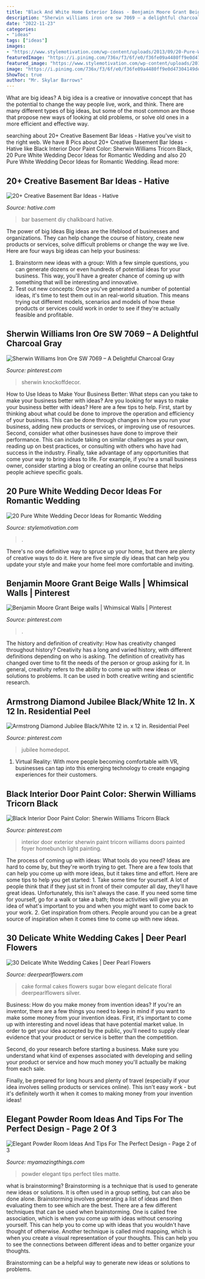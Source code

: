 ```yaml
---
title: "Black And White Home Exterior Ideas - Benjamin Moore Grant Beige Walls"
description: "Sherwin williams iron ore sw 7069 – a delightful charcoal gray"
date: "2022-11-23"
categories:
- "ideas"
tags: ["ideas"]
images:
- "https://www.stylemotivation.com/wp-content/uploads/2013/09/20-Pure-White-Wedding-Décor-Ideas-for-Romantic-Wedding-7.jpg"
featuredImage: "https://i.pinimg.com/736x/f3/6f/e0/f36fe09a4480ff9e0d47304149de98df.jpg"
featured_image: "https://www.stylemotivation.com/wp-content/uploads/2013/09/20-Pure-White-Wedding-Décor-Ideas-for-Romantic-Wedding-7.jpg"
image: "https://i.pinimg.com/736x/f3/6f/e0/f36fe09a4480ff9e0d47304149de98df.jpg"
ShowToc: true
author: "Mr. Skylar Barrows"
---
```



What are big ideas?
A big idea is a creative or innovative concept that has the potential to change the way people live, work, and think. There are many different types of big ideas, but some of the most common are those that propose new ways of looking at old problems, or solve old ones in a more efficient and effective way.

	

		
searching about 20+ Creative Basement Bar Ideas - Hative you've visit to the right web. We have 8 Pics about 20+ Creative Basement Bar Ideas - Hative like Black Interior Door Paint Color: Sherwin Williams Tricorn Black, 20 Pure White Wedding Decor Ideas for Romantic Wedding and also 20 Pure White Wedding Decor Ideas for Romantic Wedding. Read more:
		
    
## 20+ Creative Basement Bar Ideas - Hative

<img loading=lazy src="https://hative.com/wp-content/uploads/2014/05/basement-bar-ideas/5-diy-chalkboard-wal.jpg" onerror="this.onerror=null;this.src='https://tse4.mm.bing.net/th?id=OIP.8kLX5nqRVEjPn8PVthRJZQHaLL&amp;pid=15.1';" alt="20+ Creative Basement Bar Ideas - Hative">

_Source: hative.com_

>bar basement diy chalkboard hative. 

	

The power of big Ideas
Big ideas are the lifeblood of businesses and organizations. They can help change the course of history, create new products or services, solve difficult problems or change the way we live.
Here are four ways big ideas can help your business: 
1. Brainstorm new ideas with a group: With a few simple questions, you can generate dozens or even hundreds of potential ideas for your business. This way, you'll have a greater chance of coming up with something that will be interesting and innovative.
2. Test out new concepts: Once you've generated a number of potential ideas, it's time to test them out in an real-world situation. This means trying out different models, scenarios and models of how these products or services could work in order to see if they're actually feasible and profitable. 

    
## Sherwin Williams Iron Ore SW 7069 – A Delightful Charcoal Gray

<img loading=lazy src="https://i.pinimg.com/736x/5c/b3/71/5cb371b284b2f21716092c24aec9abb0.jpg" onerror="this.onerror=null;this.src='https://tse1.mm.bing.net/th?id=OIP._kPc4HqjmfZaU9443KTlTQHaLH&amp;pid=15.1';" alt="Sherwin Williams Iron Ore SW 7069 – A Delightful Charcoal Gray">

_Source: pinterest.com_

>sherwin knockoffdecor. 

	

How to Use Ideas to Make Your Business Better: What steps can you take to make your business better with ideas?
Are you looking for ways to make your business better with ideas? Here are a few tips to help. First, start by thinking about what could be done to improve the operation and efficiency of your business. This can be done through changes in how you run your business, adding new products or services, or improving use of resources. Second, consider what other businesses have done to improve their performance. This can include taking on similar challenges as your own, reading up on best practices, or consulting with others who have had success in the industry. Finally, take advantage of any opportunities that come your way to bring ideas to life. For example, if you’re a small business owner, consider starting a blog or creating an online course that helps people achieve specific goals.

    
## 20 Pure White Wedding Decor Ideas For Romantic Wedding

<img loading=lazy src="https://www.stylemotivation.com/wp-content/uploads/2013/09/20-Pure-White-Wedding-Décor-Ideas-for-Romantic-Wedding-7.jpg" onerror="this.onerror=null;this.src='https://tse4.mm.bing.net/th?id=OIP.vX2fgD1DS2qMgvy_-UhcMAHaLH&amp;pid=15.1';" alt="20 Pure White Wedding Decor Ideas for Romantic Wedding">

_Source: stylemotivation.com_

>. 

	

There's no one definitive way to spruce up your home, but there are plenty of creative ways to do it. Here are five simple diy ideas that can help you update your style and make your home feel more comfortable and inviting.

    
## Benjamin Moore Grant Beige Walls | Whimsical Walls | Pinterest

<img loading=lazy src="https://s-media-cache-ak0.pinimg.com/736x/f9/f9/8f/f9f98f4600075b88dd2ef37fc17d6a36.jpg" onerror="this.onerror=null;this.src='https://tse4.mm.bing.net/th?id=OIP.NeMeDkHJ5pzEQOYtdEaDpwAAAA&amp;pid=15.1';" alt="Benjamin Moore Grant Beige walls | Whimsical Walls | Pinterest">

_Source: pinterest.com_

>. 

	

The history and definition of creativity: How has creativity changed throughout history?
Creativity has a long and varied history, with different definitions depending on who is asking. The definition of creativity has changed over time to fit the needs of the person or group asking for it. In general, creativity refers to the ability to come up with new ideas or solutions to problems. It can be used in both creative writing and scientific research.

    
## Armstrong Diamond Jubilee Black/White 12 In. X 12 In. Residential Peel

<img loading=lazy src="https://i.pinimg.com/736x/ea/e8/6a/eae86a42fc75b677c8b0db4c2f5bb359.jpg" onerror="this.onerror=null;this.src='https://tse4.mm.bing.net/th?id=OIP.5jQiL_UO9RqjGpwqyJzuagAAAA&amp;pid=15.1';" alt="Armstrong Diamond Jubilee Black/White 12 in. x 12 in. Residential Peel">

_Source: pinterest.com_

>jubilee homedepot. 

	

1. Virtual Reality: With more people becoming comfortable with VR, businesses can tap into this emerging technology to create engaging experiences for their customers.

    
## Black Interior Door Paint Color: Sherwin Williams Tricorn Black

<img loading=lazy src="https://i.pinimg.com/736x/f3/6f/e0/f36fe09a4480ff9e0d47304149de98df.jpg" onerror="this.onerror=null;this.src='https://tse4.mm.bing.net/th?id=OIP.mpcguvM0fNcBvdwzXBEEMgHaLH&amp;pid=15.1';" alt="Black Interior Door Paint Color: Sherwin Williams Tricorn Black">

_Source: pinterest.com_

>interior door exterior sherwin paint tricorn williams doors painted foyer homebunch light painting. 

	

The process of coming up with ideas: What tools do you need?
Ideas are hard to come by, but they're worth trying to get. There are a few tools that can help you come up with more ideas, but it takes time and effort. Here are some tips to help you get started: 1. Take some time for yourself. A lot of people think that if they just sit in front of their computer all day, they'll have great ideas. Unfortunately, this isn't always the case. If you need some time for yourself, go for a walk or take a bath; those activities will give you an idea of what's important to you and when you might want to come back to your work. 2. Get inspiration from others. People around you can be a great source of inspiration when it comes time to come up with new ideas.

    
## 30 Delicate White Wedding Cakes | Deer Pearl Flowers

<img loading=lazy src="http://www.deerpearlflowers.com/wp-content/uploads/2015/06/Formal-White-Wedding-Cake-with-Black-Sugar-Bow.jpg" onerror="this.onerror=null;this.src='https://tse3.mm.bing.net/th?id=OIP.REj-RpiPw51RaMShI-vKaQAAAA&amp;pid=15.1';" alt="30 Delicate White Wedding Cakes | Deer Pearl Flowers">

_Source: deerpearlflowers.com_

>cake formal cakes flowers sugar bow elegant delicate floral deerpearlflowers silver. 

	

Business: How do you make money from invention ideas?
If you're an inventor, there are a few things you need to keep in mind if you want to make some money from your invention ideas. 
First, it's important to come up with interesting and novel ideas that have potential market value. In order to get your idea accepted by the public, you'll need to supply clear evidence that your product or service is better than the competition.

Second, do your research before starting a business. Make sure you understand what kind of expenses associated with developing and selling your product or service and how much money you'll actually be making from each sale.

Finally, be prepared for long hours and plenty of travel (especially if your idea involves selling products or services online). This isn't easy work - but it's definitely worth it when it comes to making money from your invention ideas!

    
## Elegant Powder Room Ideas And Tips For The Perfect Design - Page 2 Of 3

<img loading=lazy src="http://myamazingthings.com/wp-content/uploads/2017/10/powder-room-7-.jpg" onerror="this.onerror=null;this.src='https://tse2.mm.bing.net/th?id=OIP.8J4nhn_kVgvK36UUcQZuwgHaLH&amp;pid=15.1';" alt="Elegant Powder Room Ideas And Tips For The Perfect Design - Page 2 of 3">

_Source: myamazingthings.com_

>powder elegant tips perfect tiles matte. 

	

what is brainstorming?
Brainstorming is a technique that is used to generate new ideas or solutions. It is often used in a group setting, but can also be done alone. Brainstorming involves generating a list of ideas and then evaluating them to see which are the best.
There are a few different techniques that can be used when brainstorming. One is called free association, which is when you come up with ideas without censoring yourself. This can help you to come up with ideas that you wouldn't have thought of otherwise. Another technique is called mind mapping, which is when you create a visual representation of your thoughts. This can help you to see the connections between different ideas and to better organize your thoughts.

Brainstorming can be a helpful way to generate new ideas or solutions to problems.

